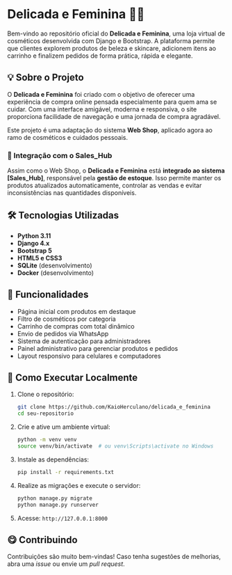 # Delicada e Feminina 💅✨

Bem-vindo ao repositório oficial do **Delicada e Feminina**, uma loja virtual de cosméticos desenvolvida com Django e Bootstrap. A plataforma permite que clientes explorem produtos de beleza e skincare, adicionem itens ao carrinho e finalizem pedidos de forma prática, rápida e elegante.

## 💡 Sobre o Projeto

O **Delicada e Feminina** foi criado com o objetivo de oferecer uma experiência de compra online pensada especialmente para quem ama se cuidar. Com uma interface amigável, moderna e responsiva, o site proporciona facilidade de navegação e uma jornada de compra agradável.

Este projeto é uma adaptação do sistema **Web Shop**, aplicado agora ao ramo de cosméticos e cuidados pessoais.

### 🔗 Integração com o Sales\_Hub

Assim como o Web Shop, o **Delicada e Feminina** está **integrado ao sistema [Sales\_Hub]**, responsável pela **gestão de estoque**. Isso permite manter os produtos atualizados automaticamente, controlar as vendas e evitar inconsistências nas quantidades disponíveis.

## 🛠 Tecnologias Utilizadas

- **Python 3.11**
- **Django 4.x**
- **Bootstrap 5**
- **HTML5 e CSS3**
- **SQLite** (desenvolvimento)
- **Docker** (desenvolvimento)

## 💎 Funcionalidades

- Página inicial com produtos em destaque
- Filtro de cosméticos por categoria
- Carrinho de compras com total dinâmico
- Envio de pedidos via WhatsApp
- Sistema de autenticação para administradores
- Painel administrativo para gerenciar produtos e pedidos
- Layout responsivo para celulares e computadores

## 🚀 Como Executar Localmente

1. Clone o repositório:

   ```bash
   git clone https://github.com/KaioHerculano/delicada_e_feminina
   cd seu-repositorio
   ```

2. Crie e ative um ambiente virtual:

   ```bash
   python -m venv venv
   source venv/bin/activate  # ou venv\Scripts\activate no Windows
   ```

3. Instale as dependências:

   ```bash
   pip install -r requirements.txt
   ```

4. Realize as migrações e execute o servidor:

   ```bash
   python manage.py migrate
   python manage.py runserver
   ```

5. Acesse: `http://127.0.0.1:8000`

## 😋 Contribuindo

Contribuições são muito bem-vindas! Caso tenha sugestões de melhorias, abra uma *issue* ou envie um *pull request*.

